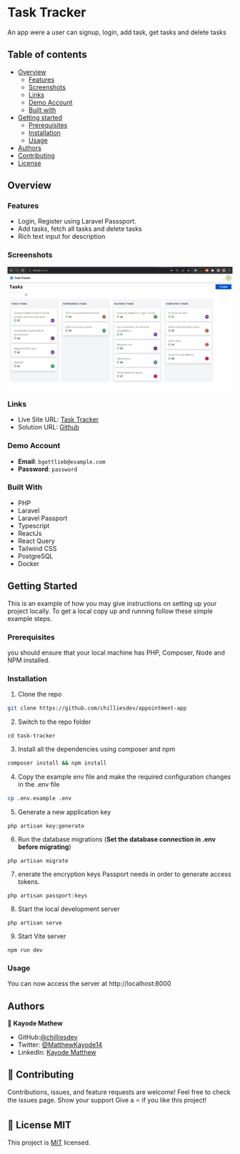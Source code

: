 # Task Tracker

An app were a user can signup, login, add task, get tasks and delete tasks

## Table of contents

-   [Overview](#overview)
    -   [Features](#features)
    -   [Screenshots](#screenshots)
    -   [Links](#links)
    -   [Demo Account](#demo-account)
    -   [Built with](#built-with)
-   [Getting started](#getting-started)
    -   [Prerequisites](#prerequisites)
    -   [Installation](#installation)
    -   [Usage](#usage)
-   [Authors](#authors)
-   [Contributing](#🤝-contributing)
-   [License](#📝-license-mit)

## Overview

### Features

-   Login, Register using Laravel Passsport.
-   Add tasks, fetch all tasks and delete tasks
-   Rich text input for description

### Screenshots

![](./img/home.png)

### Links

-   Live Site URL: [Task Tracker](/)
-   Solution URL: [Github](https://github.com/chilliesdev/task-tracker)

### Demo Account

-   **Email**: `bgottlieb@example.com`
-   **Password**: `password`

### Built With

-   PHP
-   Laravel
-   Laravel Passport
-   Typescript
-   ReactJs
-   React Query
-   Tailwind CSS
-   PostgreSQL
-   Docker

## Getting Started

This is an example of how you may give instructions on setting up your project locally.
To get a local copy up and running follow these simple example steps.

### Prerequisites

you should ensure that your local machine has PHP, Composer, Node and NPM installed.

### Installation

1. Clone the repo

```sh
git clone https://github.com/chilliesdev/appointment-app
```

2. Switch to the repo folder

```
cd task-tracker
```

3. Install all the dependencies using composer and npm

```sh
composer install && npm install
```

4. Copy the example env file and make the required configuration changes in the .env file

```sh
cp .env.example .env
```

5. Generate a new application key

```
php artisan key:generate
```

6. Run the database migrations (**Set the database connection in .env before migrating**)

```
php artisan migrate
```

7. enerate the encryption keys Passport needs in order to generate access tokens.

```
php artisan passport:keys
```

8. Start the local development server

```
php artisan serve
```

9. Start Vite server

```
npm run dev
```

### Usage

You can now access the server at http://localhost:8000

## Authors

👤 **Kayode Mathew**

-   GitHub:[@chilliesdev](https://github.com/chilliesdev)
-   Twitter: [@MatthewKayode14](https://twitter.com/MatthewKayode14)
-   LinkedIn: [Kayode Matthew](https://www.linkedin.com/in/kayode-matthew-16995a1a9/)

## 🤝 Contributing

Contributions, issues, and feature requests are welcome!
Feel free to check the issues page. Show your support
Give a ⭐️ if you like this project!

## 📝 License MIT

This project is [MIT](./LICENSE) licensed.
